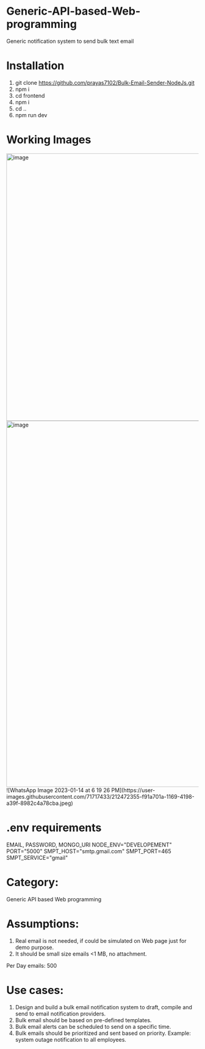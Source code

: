 # Generic-API-based-Web-programming

Generic notification system to send bulk text email

# Installation
1. git clone https://github.com/prayas7102/Bulk-Email-Sender-NodeJs.git
2. npm i
3. cd frontend
4. npm i
5. cd ..
6. npm run dev

# Working Images
<img width="701" alt="image" src="https://user-images.githubusercontent.com/71717433/212472209-de1b251e-7bf7-45ce-a5a8-e005758b4aee.png">
<img width="960" alt="image" src="https://user-images.githubusercontent.com/71717433/212472223-9206f14b-a096-4245-8af9-500af3ee0ad7.png">
![WhatsApp Image 2023-01-14 at 6 19 26 PM](https://user-images.githubusercontent.com/71717433/212472355-f91a701a-1169-4198-a39f-8982c4a78cba.jpeg)

# .env requirements
EMAIL, PASSWORD, MONGO_URI
NODE_ENV="DEVELOPEMENT"
PORT="5000"
SMPT_HOST="smtp.gmail.com"
SMPT_PORT=465
SMPT_SERVICE="gmail"

# Category: 
Generic API based Web programming

# Assumptions:
1. Real email is not needed, if could be simulated on Web page just for demo purpose.
2. It should be small size emails <1 MB, no attachment.

Per Day emails: 500 

# Use cases: 
1. Design and build a bulk email notification system to draft, compile and send to email notification providers.
2. Bulk email should be based on pre-defined templates.
3. Bulk email alerts can be scheduled to send on a specific time.
4. Bulk emails should be prioritized and sent based on priority.
Example: system outage notification to all employees.

